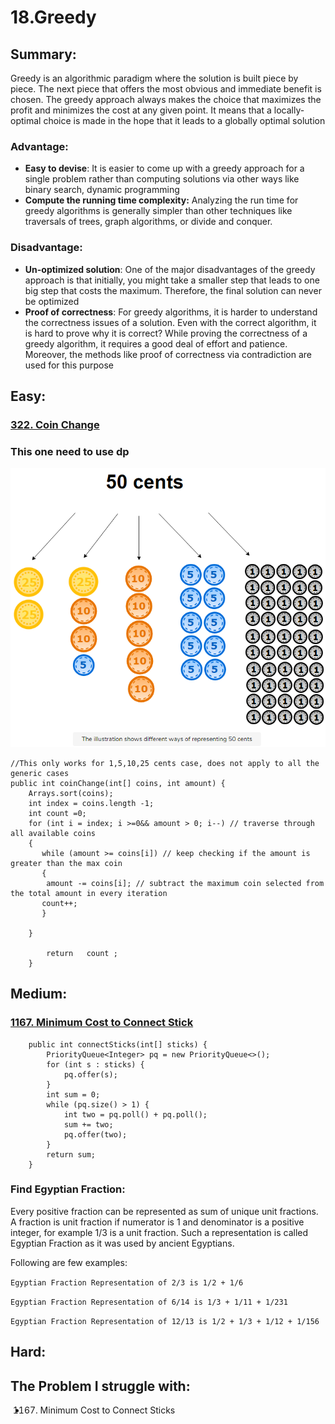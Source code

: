 # 18.Greedy

## Summary:

Greedy is an algorithmic paradigm where the solution is built piece by piece. The next piece that offers the most obvious and immediate benefit is chosen. The greedy approach always makes the choice that maximizes the profit and minimizes the cost at any given point. It means that a locally-optimal choice is made in the hope that it leads to a globally optimal solution

### Advantage:

* **Easy to devise**: It is easier to come up with a greedy approach for a single problem rather than computing solutions via other ways like binary search, dynamic programming
* **Compute the running time complexity:** Analyzing the run time for greedy algorithms is generally simpler than other techniques like traversals of trees, graph algorithms, or divide and conquer.

### Disadvantage:

* **Un-optimized solution**: One of the major disadvantages of the greedy approach is that initially, you might take a smaller step that leads to one big step that costs the maximum. Therefore, the final solution can never be optimized
* **Proof of correctness**: For greedy algorithms, it is harder to understand the correctness issues of a solution. Even with the correct algorithm, it is hard to prove why it is correct? While proving the correctness of a greedy algorithm, it requires a good deal of effort and patience. Moreover, the methods like proof of correctness via contradiction are used for this purpose

### 





## Easy:

### [322. Coin Change](https://leetcode.com/problems/coin-change/)

### This one need to use dp 

![](../.gitbook/assets/image%20%2851%29.png)

```text
//This only works for 1,5,10,25 cents case, does not apply to all the generic cases
public int coinChange(int[] coins, int amount) {
    Arrays.sort(coins);
    int index = coins.length -1;
    int count =0;
    for (int i = index; i >=0&& amount > 0; i--) // traverse through all available coins
    {
       while (amount >= coins[i]) // keep checking if the amount is greater than the max coin
       {
        amount -= coins[i]; // subtract the maximum coin selected from the total amount in every iteration
       count++;
       }

    }

        return   count ;
    }
```

## Medium:

### [1167. Minimum Cost to Connect Stick](https://leetcode.com/problems/minimum-cost-to-connect-sticks/)

```text
    public int connectSticks(int[] sticks) {
        PriorityQueue<Integer> pq = new PriorityQueue<>();
        for (int s : sticks) {
            pq.offer(s);
        }
        int sum = 0;
        while (pq.size() > 1) {
            int two = pq.poll() + pq.poll();
            sum += two;
            pq.offer(two);
        }
        return sum;
    }
```

### Find Egyptian  Fraction:

Every positive fraction can be represented as sum of unique unit fractions. A fraction is unit fraction if numerator is 1 and denominator is a positive integer, for example 1/3 is a unit fraction. Such a representation is called Egyptian Fraction as it was used by ancient Egyptians. 

Following are few examples: 

`Egyptian Fraction Representation of 2/3 is 1/2 + 1/6`

`Egyptian Fraction Representation of 6/14 is 1/3 + 1/11 + 1/231`

`Egyptian Fraction Representation of 12/13 is 1/2 + 1/3 + 1/12 + 1/156`







## Hard:





## The Problem I struggle with:

* 1167. Minimum Cost to Connect Sticks





